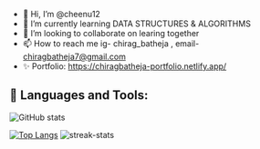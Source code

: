 - 👋 Hi, I’m @cheenu12
- 🌱 I’m currently learning DATA STRUCTURES & ALGORITHMS
- 💞️ I’m looking to collaborate on learing together
- 📫 How to reach me ig- chirag_batheja , email- chiragbatheja7@gmail.com
- ✨ Portfolio: https://chiragbatheja-portfolio.netlify.app/
## 🚀 Languages and Tools:

![GitHub stats](https://github-readme-stats.vercel.app/api?username=cheenu12&show_icons=true&theme=radical)

[![Top Langs](https://github-readme-stats.vercel.app/api/top-langs/?username=cheenu12&layout=compact)](https://github.com/cheenu12/github-readme-stats) ![streak-stats](https://github-readme-streak-stats.herokuapp.com/?user=cheenu12&)


<!---
cheenu12/cheenu12 is a ✨ special ✨ repository because its `README.md` (this file) appears on your GitHub profile.
You can click the Preview link to take a look at your changes.
--->

